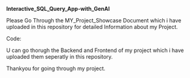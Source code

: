 **Interactive_SQL_Query_App-with_GenAI**

Please Go Through the MY_Project_Showcase Document which i have uploaded in this repository for detailed Information about my Project.

Code:

U can go thorugh the Backend and Frontend of my project which i have uploaded them seperatly in this repository.

Thankyou for going through my project.
